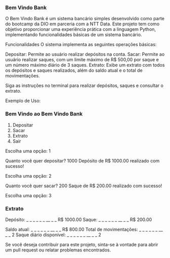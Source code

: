 ### Bem Vindo Bank ###
O Bem Vindo Bank é um sistema bancário simples desenvolvido como parte do bootcamp da DIO em parceria com a NTT Data. Este projeto tem como objetivo proporcionar uma experiência prática com a linguagem Python, implementando funcionalidades básicas de um sistema bancário.

Funcionalidades
O sistema implementa as seguintes operações básicas:

Depositar: Permite ao usuário realizar depósitos na conta.
Sacar: Permite ao usuário realizar saques, com um limite máximo de R$ 500,00 por saque e um número máximo diário de 3 saques.
Extrato: Exibe um extrato com todos os depósitos e saques realizados, além do saldo atual e o total de movimentações.

Siga as instruções no terminal para realizar depósitos, saques e consultar o extrato.


Exemplo de Uso:

### Bem Vindo ao Bem Vindo Bank ###

1. Depositar
2. Sacar
3. Extrato
4. Sair

Escolha uma opção: 1

Quanto você quer depositar? 1000
Depósito de R$ 1000.00 realizado com sucesso!

Escolha uma opção: 2

Quanto você quer sacar? 200
Saque de R$ 200.00 realizado com sucesso!

Escolha uma opção: 3

### Extrato ###

Depósito: _ _ _ _ _ _ __ _ _ R$ 1000.00
Saque: _ _ _ _ _ _ __ _ _ R$ 200.00

Saldo atual: _ _ _ _ _ _ __ _ _ R$ 800.00
Total de movimentações: _ _ _ _ _ _ __ _ _ 2
Saque diário disponível: _ _ _ _ _ _ __ _ _ 2


 Se você deseja contribuir para este projeto, sinta-se à vontade para abrir um pull request ou relatar problemas  encontrados.

